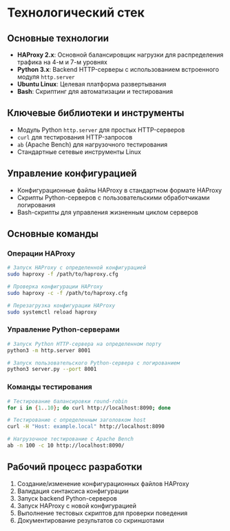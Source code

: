 # Технологический стек

## Основные технологии
- **HAProxy 2.x**: Основной балансировщик нагрузки для распределения трафика на 4-м и 7-м уровнях
- **Python 3.x**: Backend HTTP-серверы с использованием встроенного модуля `http.server`
- **Ubuntu Linux**: Целевая платформа развертывания
- **Bash**: Скриптинг для автоматизации и тестирования

## Ключевые библиотеки и инструменты
- Модуль Python `http.server` для простых HTTP-серверов
- `curl` для тестирования HTTP-запросов
- `ab` (Apache Bench) для нагрузочного тестирования
- Стандартные сетевые инструменты Linux

## Управление конфигурацией
- Конфигурационные файлы HAProxy в стандартном формате HAProxy
- Скрипты Python-серверов с пользовательскими обработчиками логирования
- Bash-скрипты для управления жизненным циклом серверов

## Основные команды

### Операции HAProxy
```bash
# Запуск HAProxy с определенной конфигурацией
sudo haproxy -f /path/to/haproxy.cfg

# Проверка конфигурации HAProxy
sudo haproxy -c -f /path/to/haproxy.cfg

# Перезагрузка конфигурации HAProxy
sudo systemctl reload haproxy
```

### Управление Python-серверами
```bash
# Запуск Python HTTP-сервера на определенном порту
python3 -m http.server 8001

# Запуск пользовательского Python-сервера с логированием
python3 server.py --port 8001
```

### Команды тестирования
```bash
# Тестирование балансировки round-robin
for i in {1..10}; do curl http://localhost:8090; done

# Тестирование с определенным заголовком host
curl -H "Host: example.local" http://localhost:8090

# Нагрузочное тестирование с Apache Bench
ab -n 100 -c 10 http://localhost:8090/
```

## Рабочий процесс разработки
1. Создание/изменение конфигурационных файлов HAProxy
2. Валидация синтаксиса конфигурации
3. Запуск backend Python-серверов
4. Запуск HAProxy с новой конфигурацией
5. Выполнение тестовых скриптов для проверки поведения
6. Документирование результатов со скриншотами